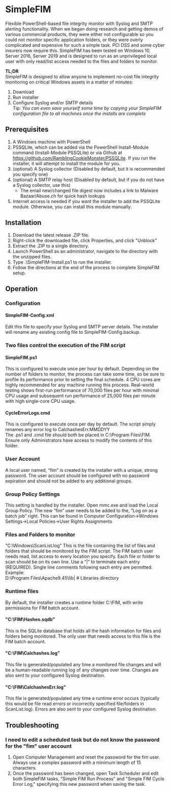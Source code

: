 # SimpleFIM
Flexible PowerShell-based file integrity monitor with Syslog and SMTP alerting functionality.  When we began doing research and getting demos of various commercial products, they were either not configurable so you could not monitor specific application folders, or they were overly complicated and expensive for such a simple task.  PCI DSS and some cyber insurers now require this.  SimpleFIM has been tested on Windows 10, Server 2016, Server 2019 and is designed to run as an unprivileged local user with only read/list access needed to the files and folders to monitor.  
  
**TL;DR**  
SimpleFIM is designed to allow anyone to implement no-cost file integrity monitoring on critical Windows assets in a matter of minutes:
1. Download
2. Run installer
3. Configure Syslog and/or SMTP details  
   Tip: _You can even save yourself some time by copying your SimpleFIM configuration file to all machines once the installs are complete_

## Prerequisites
1. A Windows machine with PowerShell
2. PSSQLite, which can be added via the PowerShell Install-Module command (Install-Module PSSQLite) or via Github at https://github.com/RamblingCookieMonster/PSSQLite.  If you run the installer, it will attempt to install the module for you.
3. (optional) A Syslog collector (Disabled by default, but it is recommended you specify one)
4. (optional) A SMTP relay host (Disabled by default, but if you do not have a Syslog collector, use this)
   - The email new/changed file digest now includes a link to Malware Bazaar/Abuse.ch for quick hash lookups  
6. Internet access is needed if you want the installer to add the PSSQLite module.  Otherwise, you can install this module manually.

## Installation
1. Download the latest release .ZIP file.
2. Right-click the downloaded file, click Properties, and click "Unblock"
3. Extract the .ZIP to a single directory.
5. Launch PowerShell as an administrator, navigate to the directory with the unzipped files.
6. Type .\SimpleFIM-Install.ps1 to run the installer.
7. Follow the directions at the end of the process to complete SimpleFIM setup.

## Operation
### Configuration
#### SimpleFIM-Config.xml
Edit this file to specify your Syslog and SMTP server details.  The installer will rename any existing config file to SimpleFIM-Config.backup.
### Two files control the execution of the FIM script
#### SimpleFIM.ps1
This is configured to execute once per hour by default.  Depending on the number of folders to monitor, the process can take some time, so be sure to profile its performance prior to setting the final schedule.  4 CPU cores are highly recommended for any machine running this process.  Real-world testing shows first-run performance of 70,000 files per hour with minimal CPU usage and subsequent run performance of 25,000 files per minute with high single-core CPU usage.  
#### CycleErrorLogs.cmd
This is configured to execute once per day by default.  The script simply renames any error log to CalchashesErr.MMDDYY  
The .ps1 and .cmd file should both be placed in C:\Program Files\FIM.  Ensure only Administrators have access to modify the contents of this folder.  
### User Account
A local user named, “fim” is created by the installer with a unique, strong password.  The user account should be configured with no password expiration and should not be added to any additional groups.  
### Group Policy Settings
This setting is handled by the installer.  Open mmc.exe and load the Local Group Policy.  The new “fim” user needs to be added to the, “Log on as a batch job” right.  This can be found in Computer Configuration->Windows Settings->Local Policies->User Rights Assignments  
### Files and Folders to monitor
"C:\Windows\ScanList.log"
This is the file containing the list of files and folders that should be monitored by the FIM script.  The FIM batch user needs read, list access to every location you specify.  Each file or folder to scan should be on its own line.  Use a “|” to terminate each entry (REQUIRED).  Single line comments following each entry are permitted.  
Example:  
D:\Program Files\Apache9.45\lib| # Libraries directory
### Runtime files
By default, the installer creates a runtime folder C:\FIM, with write permissions for FIM batch account.  
#### "C:\FIM\Hashes.sqdb"
This is the SQLite database that holds all the hash information for files and folders being monitored.  The only user that needs access to this file is the FIM batch account.  
#### "C:\FIM\Calchashes.log"
This file is generated/populated any time a monitored file changes and will be a human-readable running log of any changes over time.  Changes are also sent to your configured Syslog destination.  
#### "C:\FIM\CalchashesErr.log"
This file is generated/populated any time a runtime error occurs (typically this would be file read errors or incorrectly specified file/folders in ScanList.log).  Errors are also sent to your configured Syslog destination.  
## Troubleshooting
### I need to edit a scheduled task but do not know the password for the "fim" user account
1. Open Computer Management and reset the password for the fim user.  Always use a complex password with a minimum length of 15 characters.
2. Once the password has been changed, open Task Scheduler and edit both SimpleFIM tasks, "Simple FIM Run Process" and "Simple FIM Cycle Error Log," specifying this new password when saving the task.
